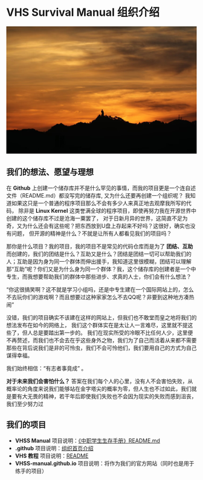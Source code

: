 # **VHS Survival Manual 组织介绍**

![title](../img/title.jpeg)

## **我们的想法、愿望与理想**

在 **Github** 上创建一个储存库并不是什么罕见的事情，而我的项目更是一个连自述文件（README.md）都没写完的储存库,
又为什么还要再创建一个组织呢？ 我知道如果这只是一个普通的程序项目那么不会有多少人来真正地去观摩我所写的代码，
除非是 **Linux Kernel** 这类誉满全球的程序项目，即使再努力我在开源世界中创建的这个储存库不过是沧海一粟罢了，
对于日新月异的世界，这简直不足为奇，又为什么还会有这些呢？把东西放到U盘上存起来不好吗？这很好，确实也没有问题，
但开源的精神是什么？不就是让所有人都看见我们的项目吗？

那你是什么项目？我的项目，我的项目不是常见的代码仓库而是为了 **团结、互助** 而创建的，我们的团结是什么？互助又是什么？团结是团结一切可以帮助我们的人；互助是因为身为同一个群体而伸出援手，我知道这里很模糊，团结可以理解那“互助”呢？你们又是为什么身为同一个群体？我，这个储存库的创建者是一个中专生，而我想要帮助我们的群体中那些进步、求真的人士，你们会有什么想法？

“你这很搞笑啊？这不就是学习小组吗，还是中专生建在一个国际网站上的，怎么不去玩你们的游戏啊？而且想要过这种家家怎么不去QQ呢？非要到这种地方凑热闹”

没错，我们的项目确实不该建在这样的网站上，但我们也不敢堂而皇之地将我们的想法发布在如今的网络上，
我们这个群体实在是太让人一言难尽，这里就不提这些了，但人总是要踏出第一步的。
我们在现实所受的冷眼不比任何人少，这里便不再赘述，而我们也不会去在乎这些身外之物，我们为了自己而活着从来都不需要
那些在背后说我们是非的可怜虫，我们不会可怜他们，我们要用自己的方式为自己谋得幸福。

我们始终相信：“有志者事竟成” 。

**对于未来我们会害怕什么？** 答案在我们每个人的心里，没有人不会害怕失败，从概率论的角度来说我们能够站在金字塔尖的概率为零，但人生也不过如此，我们就是要有大无畏的精神，若干年后即使我们失败也不会因为现实的失败而感到沮丧，我们至少努力过

## **我们的项目**

- **VHSS Manual** 项目说明：[《中职学生生存手册》README.md](https://github.com/organizations/VHSchool-Survival-Manual)
- **.github** 项目说明：[组织首页介绍](https://github.com/VHS-Survival-Manual)
- **VHS 教程** 项目说明：[README](https://github.com/VHS-Survival-Manual/our-tutorials)
- **VHSS-manual.github.io** 项目说明：将作为我们的官方网站（同时也是用于练手的项目）

